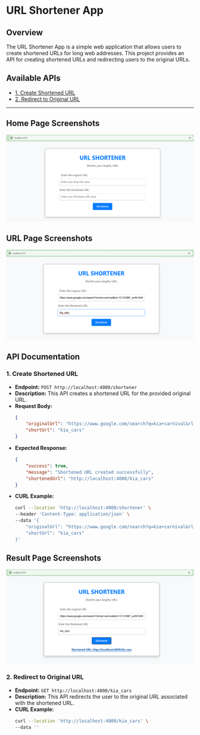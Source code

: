 # URL Shortener App

## Overview
The URL Shortener App is a simple web application that allows users to create shortened URLs for long web addresses. This project provides an API for creating shortened URLs and redirecting users to the original URLs.

## Available APIs
- [1. Create Shortened URL](#1-create-shortened-url)
- [2. Redirect to Original URL](#2-redirect-to-original-url)

---


## Home Page Screenshots
![Homepage Page Screenshot](public/images/home_page.png)


## URL Page Screenshots
![URL Page Screenshot](public/images/url.png)


## API Documentation

### 1. Create Shortened URL
- **Endpoint:** `POST http://localhost:4000/shortener`
- **Description:** This API creates a shortened URL for the provided original URL.
- **Request Body:**
    ```json
    {
        "originalUrl": "https://www.google.com/search?q=kia+carnival&rlz=1C1CHBF_enIN1049IN1049&oq=&gs_lcrp=EgZjaHJvbWUqCQgBECMYJxjqAjIJCAAQIxgnGOoCMgkIARAjGCcY6gIyCQgCECMYJxjqAjIJCAMQIxgnGOoCMgkIBBAjGCcY6gIyCQgFECMYJxjqAjIJCAYQIxgnGOoCMgkIBxAjGCcY6gLSAQkzMjQ2MWowajeoAgiwAgE&sourceid=chrome&ie=UTF-8",
        "shortUrl": "kia_cars"
    }
    ```
- **Expected Response:**
    ```json
    {
        "success": true,
        "message": "Shortened URL created successfully",
        "shortenedUrl": "http://localhost:4000/kia_cars"
    }
    ```
- **CURL Example:**
    ```bash
    curl --location 'http://localhost:4000/shortener' \
    --header 'Content-Type: application/json' \
    --data '{
        "originalUrl": "https://www.google.com/search?q=kia+carnival&rlz=1C1CHBF_enIN1049IN1049&oq=&gs_lcrp=EgZjaHJvbWUqCQgBECMYJxjqAjIJCAAQIxgnGOoCMgkIARAjGCcY6gIyCQgCECMYJxjqAjIJCAMQIxgnGOoCMgkIBBAjGCcY6gIyCQgFECMYJxjqAjIJCAYQIxgnGOoCMgkIBxAjGCcY6gLSAQkzMjQ2MWowajeoAgiwAgE&sourceid=chrome&ie=UTF-8",
        "shortUrl": "kia_cars"
    }'
    ```


## Result Page Screenshots
![Result Page Screenshot](public/images/shortened_result.png)


### 2. Redirect to Original URL
- **Endpoint:** `GET http://localhost:4000/kia_cars`
- **Description:** This API redirects the user to the original URL associated with the shortened URL.
- **CURL Example:**
    ```bash
    curl --location 'http://localhost:4000/kia_cars' \
    --data ''
    ```

